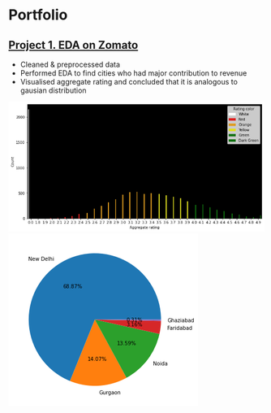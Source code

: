 # Portfolio

## [Project 1. EDA on Zomato](https://github.com/paramshah31/zomato-analysis)
* Cleaned & preprocessed data
* Performed EDA to find cities who had major contribution to revenue
* Visualised aggregate rating and concluded that it is analogous to gausian distribution

![](https://github.com/paramshah31/paramshah31.github.io/blob/main/images/bold.png)
![](https://github.com/paramshah31/paramshah31.github.io/blob/main/images/statewise.png)
